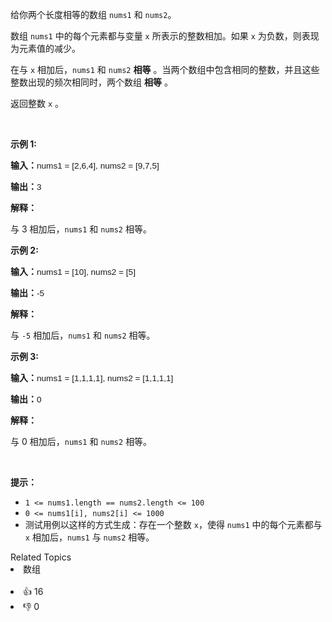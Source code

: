 <p>给你两个长度相等的数组 <code>nums1</code> 和 <code>nums2</code>。</p>

<p>数组 <code>nums1</code> 中的每个元素都与变量 <code>x</code> 所表示的整数相加。如果 <code>x</code> 为负数，则表现为元素值的减少。</p>

<p>在与 <code>x</code> 相加后，<code>nums1</code> 和 <code>nums2</code> <strong>相等</strong> 。当两个数组中包含相同的整数，并且这些整数出现的频次相同时，两个数组 <strong>相等</strong> 。</p>

<p>返回整数 <code>x</code> 。</p>

<p>&nbsp;</p>

<p><strong class="example">示例 1:</strong></p>

<div class="example-block"> 
 <p><strong>输入：</strong><span class="example-io" style="
    font-family: Menlo,sans-serif;
    font-size: 0.85rem;
">nums1 = [2,6,4], nums2 = [9,7,5]</span></p> 
</div>

<p><strong>输出：</strong><span class="example-io" style="
    font-family: Menlo,sans-serif;
    font-size: 0.85rem;
">3</span></p>

<p><strong>解释：</strong></p>

<p>与 3 相加后，<code>nums1</code> 和 <code>nums2</code> 相等。</p>

<p><strong class="example">示例 2:</strong></p>

<div class="example-block"> 
 <p><strong>输入：</strong><span class="example-io" style="
    font-family: Menlo,sans-serif;
    font-size: 0.85rem;
">nums1 = [10], nums2 = [5]</span></p> 
</div>

<p><strong>输出：</strong><span class="example-io" style="
    font-family: Menlo,sans-serif;
    font-size: 0.85rem;
">-5</span></p>

<p><strong>解释：</strong></p>

<p>与 <code>-5</code> 相加后，<code>nums1</code> 和 <code>nums2</code> 相等。</p>

<p><strong class="example">示例 3:</strong></p>

<div class="example-block"> 
 <p><strong>输入：</strong><span class="example-io" style="
    font-family: Menlo,sans-serif;
    font-size: 0.85rem;
">nums1 = [1,1,1,1], nums2 = [1,1,1,1]</span></p> 
</div>

<p><strong>输出：</strong><span class="example-io" style="
    font-family: Menlo,sans-serif;
    font-size: 0.85rem;
">0</span></p>

<p><strong>解释：</strong></p>

<p>与 0 相加后，<code>nums1</code> 和 <code>nums2</code> 相等。</p>

<p>&nbsp;</p>

<p><strong>提示：</strong></p>

<ul> 
 <li><code>1 &lt;= nums1.length == nums2.length &lt;= 100</code></li> 
 <li><code>0 &lt;= nums1[i], nums2[i] &lt;= 1000</code></li> 
 <li>测试用例以这样的方式生成：存在一个整数 <code>x</code>，使得 <code>nums1</code> 中的每个元素都与 <code>x</code> 相加后，<code>nums1</code> 与 <code>nums2</code> 相等。</li> 
</ul>

<div><div>Related Topics</div><div><li>数组</li></div></div><br><div><li>👍 16</li><li>👎 0</li></div>